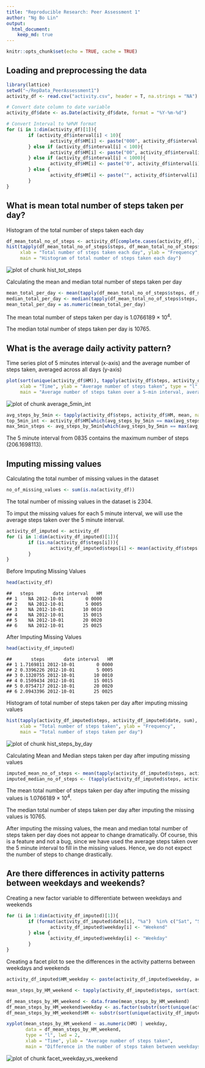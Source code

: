 ```yaml
---
title: "Reproducible Research: Peer Assessment 1"
author: "Ng Bo Lin"
output: 
  html_document:
    keep_md: true
---
```



```r
knitr::opts_chunk$set(echo = TRUE, cache = TRUE)
```

## Loading and preprocessing the data


```r
library(lattice)
setwd("~/RepData_PeerAssessment1")
activity_df <- read.csv("activity.csv", header = T, na.strings = "NA")
```


```r
# Convert date column to date variable
activity_df$date <- as.Date(activity_df$date, format = "%Y-%m-%d")

# Convert Interval to %H%M format
for (i in 1:dim(activity_df)[1]){
        if (activity_df$interval[i] < 10){
                activity_df$HM[i] <- paste("000", activity_df$interval[i], sep = "")
        } else if (activity_df$interval[i] < 100){
                activity_df$HM[i] <- paste("00", activity_df$interval[i], sep = "")
        } else if (activity_df$interval[i] < 1000){
                activity_df$HM[i] <- paste("0", activity_df$interval[i], sep = "")
        } else {
                activity_df$HM[i] <- paste("", activity_df$interval[i], sep = "")
        }
}
```

## What is mean total number of steps taken per day?

Histogram of the total number of steps taken each day


```r
df_mean_total_no_of_steps <- activity_df[complete.cases(activity_df), ]
hist(tapply(df_mean_total_no_of_steps$steps, df_mean_total_no_of_steps$date, sum, na.rm = T),
     xlab = "Total number of steps taken each day", ylab = "Frequency",
     main = "Histogram of total number of steps taken each day") 
```

![plot of chunk hist_tot_steps](figure/hist_tot_steps-1.png)

Calculating the mean and median total number of steps taken per day


```r
mean_total_per_day <- mean(tapply(df_mean_total_no_of_steps$steps, df_mean_total_no_of_steps$date, sum, na.rm = T), na.rm = T)
median_total_per_day <- median(tapply(df_mean_total_no_of_steps$steps, df_mean_total_no_of_steps$date, sum, na.rm = T), na.rm = T)
mean_total_per_day = as.numeric(mean_total_per_day)
```

The mean total number of steps taken per day is 1.0766189 &times; 10<sup>4</sup>.

The median total number of steps taken per day is 10765.

## What is the average daily activity pattern?

Time series plot of 5 minutes interval (x-axis) and the average number of steps taken, averaged across all days (y-axis)

```r
plot(sort(unique(activity_df$HM)), tapply(activity_df$steps, activity_df$HM, mean, na.rm = T),
     xlab = "Time", ylab = "Average number of steps taken", type = "l",
     main = "Average number of steps taken over a 5-min interval, averaged across all days")
```

![plot of chunk average_5min_int](figure/average_5min_int-1.png)


```r
avg_steps_by_5min <- tapply(activity_df$steps, activity_df$HM, mean, na.rm = T)
top_5min_int <- activity_df$HM[which(avg_steps_by_5min == max(avg_steps_by_5min))]
max_5min_steps <- avg_steps_by_5min[which(avg_steps_by_5min == max(avg_steps_by_5min))]
```

The 5 minute interval from 0835 contains the maximum number of steps (206.1698113).

## Imputing missing values

Calculating the total number of missing values in the dataset

```r
no_of_missing_values <- sum(is.na(activity_df))
```

The total number of missing values in the dataset is 2304.

To imput the missing values for each 5 minute interval, we will use the average steps taken over the 5 minute interval.

```r
activity_df_imputed <- activity_df
for (i in 1:dim(activity_df_imputed)[1]){
        if (is.na(activity_df$steps[i])){
                activity_df_imputed$steps[i] <- mean(activity_df$steps[activity_df$HM == activity_df$HM[i]], na.rm = T)
        }
}
```

Before Imputing Missing Values

```r
head(activity_df)
```

```
##   steps       date interval   HM
## 1    NA 2012-10-01        0 0000
## 2    NA 2012-10-01        5 0005
## 3    NA 2012-10-01       10 0010
## 4    NA 2012-10-01       15 0015
## 5    NA 2012-10-01       20 0020
## 6    NA 2012-10-01       25 0025
```

After Imputing Missing Values

```r
head(activity_df_imputed)
```

```
##       steps       date interval   HM
## 1 1.7169811 2012-10-01        0 0000
## 2 0.3396226 2012-10-01        5 0005
## 3 0.1320755 2012-10-01       10 0010
## 4 0.1509434 2012-10-01       15 0015
## 5 0.0754717 2012-10-01       20 0020
## 6 2.0943396 2012-10-01       25 0025
```

Histogram of total number of steps taken per day after imputing missing values


```r
hist(tapply(activity_df_imputed$steps, activity_df_imputed$date, sum),
     xlab = "Total number of steps taken", ylab = "Frequency",
     main = "Total number of steps taken per day")
```

![plot of chunk hist_steps_by_day](figure/hist_steps_by_day-1.png)

Calculating Mean and Median steps taken per day after imputing missing values


```r
imputed_mean_no_of_steps <- mean(tapply(activity_df_imputed$steps, activity_df_imputed$date, sum, na.rm = T))
imputed_median_no_of_steps <- (tapply(activity_df_imputed$steps, activity_df_imputed$date, sum, na.rm = T))
```

The mean total number of steps taken per day after imputing the missing values is 1.0766189 &times; 10<sup>4</sup>.

The median total number of steps taken per day after imputing the missing values is 10765.

After imputing the missing values, the mean and median total number of steps taken per day does not appear to change dramatically. Of course, this is a feature and not a bug, since we have used the average steps taken over the 5 minute interval to fill in the missing values. Hence, we do not expect the number of steps to change drastically.

## Are there differences in activity patterns between weekdays and weekends?

Creating a new factor variable to differentiate between weekdays and weekends

```r
for (i in 1:dim(activity_df_imputed)[1]){
        if (format(activity_df_imputed$date[i], "%a")  %in% c("Sat", "Sun")){
                activity_df_imputed$weekday[i] <- "Weekend" 
        } else {
                activity_df_imputed$weekday[i] <- "Weekday"
        }
}
```

Creating a facet plot to see the differences in the activity patterns between weekdays and weekends

```r
activity_df_imputed$HM_weekday <- paste(activity_df_imputed$weekday, activity_df_imputed$HM, sep = "")

mean_steps_by_HM_weekend <- tapply(activity_df_imputed$steps, sort(activity_df_imputed$HM_weekday), mean)

df_mean_steps_by_HM_weekend <- data.frame(mean_steps_by_HM_weekend)
df_mean_steps_by_HM_weekend$weekday <- as.factor(substr(sort(unique(activity_df_imputed$HM_weekday)), 1, 7))
df_mean_steps_by_HM_weekend$HM <- substr(sort(unique(activity_df_imputed$HM_weekday)), 8, 11)

xyplot(mean_steps_by_HM_weekend ~ as.numeric(HM) | weekday, 
       data = df_mean_steps_by_HM_weekend,
       type = "l", lwd = 2,
       xlab = "Time", ylab = "Average number of steps taken",
       main = "Difference in the number of steps taken between weekdays and weekends")
```

![plot of chunk facet_weekday_vs_weekend](figure/facet_weekday_vs_weekend-1.png)

